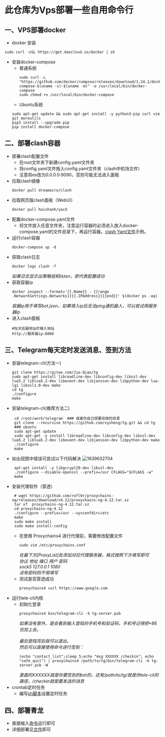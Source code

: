 # 此仓库为Vps部署一些自用命令行
## 一、VPS部署docker
 - docker 安装
```
sudo curl -sSL https://get.daocloud.io/docker | sh
```
 - 安装docker-compose
   - 普通系统
     ```
     sudo curl -L "https://github.com/docker/compose/releases/download/1.24.1/docker-compose-$(uname -s)-$(uname -m)" -o /usr/local/bin/docker-compose
     sudo chmod +x /usr/local/bin/docker-compose
     ```
   - Ubuntu系统
    ```
    sudo apt-get update && sudo apt-get install -y python3-pip curl vim git moreutils
    pip3 install --upgrade pip
    pip install docker-compose
    ```
 ## 二、部署clash容器
  - 部署clash配置文件
    -  在root文件夹下新建config.yaml文件夹
    -  将config.yaml文件拖入config.yaml文件夹（clash中机场文件）
    -  注意将ex改为0.0.0.0:9090，否则可能无法进入面板
  - 拉取clash镜像
    ```
    docker pull dreamacro/clash
    ```
  - 拉取网页版clash面板（WebUI）
    ```
    docker pull haishanh/yacd
    ```
  - 配置docker-compose.yaml文件
    - 将文件放入任意文件夹，注意运行容器时必须进入放入docker-compose.yaml的文件目录下，再运行容器。[clash Yaml文件](https://raw.githubusercontent.com/Yu1zzZ/Service/main/docker-compose.yaml)示例。
   - 运行clash容器
      ```
      docker-compose up -d
      ```
   - 获取clash日志
     ```
     docker logs clash -f
     ```
     _如果日志显示出策略组和listen，即代表配置成功_
   - 获取容器ip
     ```
     docker inspect --format='{{.Name}} - {{range .NetworkSettings.Networks}}{{.IPAddress}}{{end}}' $(docker ps -aq)
     ```
     _容器ip用于填写bot.json，如果填入ip后无法ping通机器人，可以尝试用服务器ip_
   - 进入clash面板
     ```
     #在浏览器地址栏输入地址
     http://服务器ip:8888
     ```
 ## 三、Telegram每天定时发送消息、签到方法
  - 安装telegram-cli(方法一)
    ```
    git clone https://gitee.com/Jie-Qiao/tg
    sudo apt-get install libreadline-dev libconfig-dev libssl-dev lua5.2 liblua5.2-dev libevent-dev libjansson-dev libpython-dev lua-lgi libssl1.0-dev make
    cd tg
    ./configure
    make
    ```
  - 安装telegram-cli(推荐方法二)
    ```
     cd /root/work/telegram  ### 或者你自己想要存放的目录
     git clone --recursive https://github.com/vysheng/tg.git && cd tg
     ### ubuntu
     sudo apt-get update
     sudo apt-get -y install libreadline-dev libconfig-dev libssl-dev lua5.2 liblua5.2-dev libevent-dev libjansson-dev libpython-dev make
     ./configure
     make
    ```
   - 如出现图中错误可尝试以下代码解决
      ![1639632704](https://user-images.githubusercontent.com/60965636/128515507-e19a79bf-7aa4-4841-a366-36df6e56ef74.png)
     ```
      apt-get install -y libgcrypt20-dev libssl-dev
      ./configure --disable-openssl --prefix=/usr CFLAGS="$CFLAGS -w"
      make
     ```
   - 安装代理软件（穿透）
     ```
      # wget https://github.com/rofl0r/proxychains-ng/releases/download/v4.12/proxychains-ng-4.12.tar.xz
      tar xf  proxychains-ng-4.12.tar.xz
      cd proxychains-ng-4.12
      ./configure --prefix=/usr --sysconfdir=/etc
      make
      sudo make install
      sudo make install-config
      ```
     - 在使用 Proxychains4 进行代理前，需要修改配置文件
       ```
       sudo vim /etc/proxychains.conf
       ```
       _在最下方[ProxyList]处添加对应代理服务器，格式按照下方填写即可<br>_
       _协议 地址 端口 用户 密码<br>_
         _sock5 127.0.0.1 1080<br>_
         _没有密码则不用填写_
     - 测试是否穿透成功
       ```
       proxychains4 curl https://www.google.com
       ```
   - 运行tele-cli内核
     - 初始化登录
       ```
       proxychains4 bin/telegram-cli -k tg-server.pub
       ```
       _如果没有意外，是会看到输入登陆的手机号和验证码，手机号记得把+86也加上去。<br>_\
       _最后登陆完后就可以退出。<br>_
       _然后可以直接使用命令进行签到：<br>_
       ```
       (echo "contact_list";sleep 5;echo "msg XXXXXX /checkin"; echo "safe_quit") | proxychains4 /path/to/tg/bin/telegram-cli -k tg-server.pub -W
       ```
       _里面的XXXXXX就是你要签到的bot的，还有/path/to/tg/就是你tele-cli的路径，/checkin就是要发送的消息_
   - crontab定时任务
     - 编写[sh脚本](https://raw.githubusercontent.com/Yu1zzZ/Service/main/%E7%A4%BA%E4%BE%8Bsh%E8%84%9A%E6%9C%AC)设置定时任务
 ## 四、部署青龙
   - 直接输入[命令](https://raw.githubusercontent.com/Yu1zzZ/Service/main/%E9%9D%92%E9%BE%99%E5%91%BD%E4%BB%A4%E8%A1%8C%E7%A4%BA%E4%BE%8B)运行即可
   - 详细部署见[文件]()即可
